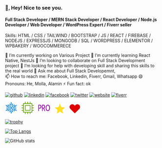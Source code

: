### 👋,  Hey! Nice to see you.
#### Full Stack Developer / MERN Stack Developer / React Developer / Node.js Developer / Web Developer / WordPress Expert / Fiverr seller


Skills: HTML / CSS / TAILWIND / BOOTSTRAP /  JS / REACT / FIREBASE / NODEJS / EXPRESSJS / MONGODB / SQL / WORDPRESS / ELEMENTOR / WPBAKERY / WOOCOMMERECE

🔭 I’m currently working on Various Project 
🌱 I’m currently learning React Native, NestJs 
👯 I’m looking to collaborate on Full Stack Development project 
🤔 I’m looking for help with developing skill and sharing this skills to the real world 
💬 Ask me about Full Stack Developemnt,  
📫 How to reach me: Facebook, Linkedin, Fiverr, Gmail, Whatsapp 
😄 Pronouns: He, Molla, Alamin 
⚡ Fun fact: ok 


[<img src='https://cdn.jsdelivr.net/npm/simple-icons@3.0.1/icons/github.svg' alt='github' height='40'>](https://github.com/iamraselmolla)  [<img src='https://cdn.jsdelivr.net/npm/simple-icons@3.0.1/icons/linkedin.svg' alt='linkedin' height='40'>](https://www.linkedin.com/in/iamraselmolla/)  [<img src='https://cdn.jsdelivr.net/npm/simple-icons@3.0.1/icons/facebook.svg' alt='facebook' height='40'>](https://www.facebook.com/iamraselmolla)  [<img src='https://cdn.jsdelivr.net/npm/simple-icons@3.0.1/icons/twitter.svg' alt='twitter' height='40'>](https://twitter.com/iamraselmolla)  [<img src='https://cdn.jsdelivr.net/npm/simple-icons@3.0.1/icons/icloud.svg' alt='website' height='40'>](https://iamraselmolla.netlify.app/)  [<img src='https://cdn.jsdelivr.net/npm/simple-icons@3.0.1/icons/fiverr.svg' alt='fiverr' height='40'>](https://www.fiverr.com/raselmolla6336?up_rollout=true)  

<a href='https://archiveprogram.github.com/'><img src='https://raw.githubusercontent.com/acervenky/animated-github-badges/master/assets/acbadge.gif' width='40' height='40'></a> <a href='https://docs.github.com/en/developers'><img src='https://raw.githubusercontent.com/acervenky/animated-github-badges/master/assets/devbadge.gif' width='40' height='40'></a> <a href='https://github.com/pricing'><img src='https://raw.githubusercontent.com/acervenky/animated-github-badges/master/assets/pro.gif' width='40' height='40'></a> <a href='https://stars.github.com/'><img src='https://raw.githubusercontent.com/acervenky/animated-github-badges/master/assets/starbadge.gif' width='35' height='35'></a> <a href='https://docs.github.com/en/github/supporting-the-open-source-community-with-github-sponsors'><img src='https://raw.githubusercontent.com/acervenky/animated-github-badges/master/assets/sponsorbadge.gif' width='35' height='35'></a> 

[![trophy](https://github-profile-trophy.vercel.app/?username=iamraselmolla)](https://github.com/ryo-ma/github-profile-trophy)

[![Top Langs](https://github-readme-stats.vercel.app/api/top-langs/?username=iamraselmolla)](https://github.com/anuraghazra/github-readme-stats)

![GitHub stats](https://github-readme-stats.vercel.app/api?username=iamraselmolla&show_icons=true&count_private=true)  


